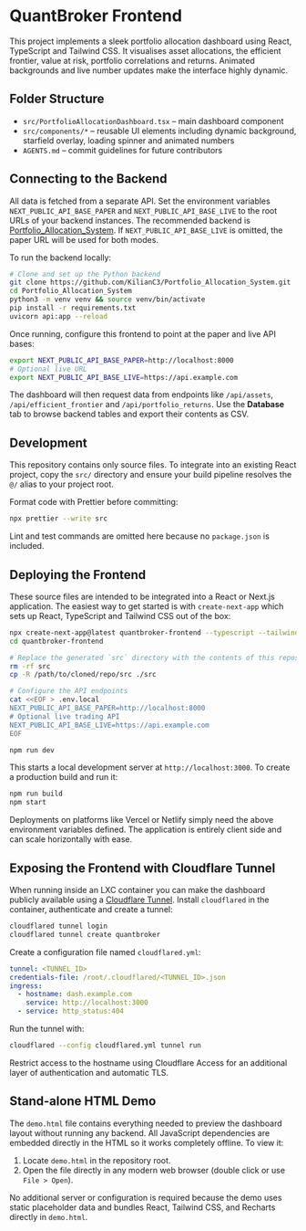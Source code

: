 # QuantBroker Frontend

This project implements a sleek portfolio allocation dashboard using React, TypeScript and Tailwind CSS.
It visualises asset allocations, the efficient frontier, value at risk, portfolio correlations and returns.
Animated backgrounds and live number updates make the interface highly dynamic.

## Folder Structure

- `src/PortfolioAllocationDashboard.tsx` – main dashboard component
- `src/components/*` – reusable UI elements including dynamic background,
  starfield overlay, loading spinner and animated numbers
- `AGENTS.md` – commit guidelines for future contributors

## Connecting to the Backend

All data is fetched from a separate API. Set the environment variables
`NEXT_PUBLIC_API_BASE_PAPER` and `NEXT_PUBLIC_API_BASE_LIVE` to the root URLs of
your backend instances. The recommended backend is
[Portfolio_Allocation_System](https://github.com/KilianC3/Portfolio_Allocation_System).
If `NEXT_PUBLIC_API_BASE_LIVE` is omitted, the paper URL will be used for both
modes.

To run the backend locally:

```bash
# Clone and set up the Python backend
git clone https://github.com/KilianC3/Portfolio_Allocation_System.git
cd Portfolio_Allocation_System
python3 -m venv venv && source venv/bin/activate
pip install -r requirements.txt
uvicorn api:app --reload
```

Once running, configure this frontend to point at the paper and live API bases:

```bash
export NEXT_PUBLIC_API_BASE_PAPER=http://localhost:8000
# Optional live URL
export NEXT_PUBLIC_API_BASE_LIVE=https://api.example.com
```

The dashboard will then request data from endpoints like `/api/assets`,
`/api/efficient_frontier` and `/api/portfolio_returns`.
Use the **Database** tab to browse backend tables and export their contents as CSV.

## Development

This repository contains only source files. To integrate into an existing React
project, copy the `src/` directory and ensure your build pipeline resolves the
`@/` alias to your project root.

Format code with Prettier before committing:

```bash
npx prettier --write src
```

Lint and test commands are omitted here because no `package.json` is included.

## Deploying the Frontend

These source files are intended to be integrated into a React or Next.js
application. The easiest way to get started is with `create-next-app` which
sets up React, TypeScript and Tailwind CSS out of the box:

```bash
npx create-next-app@latest quantbroker-frontend --typescript --tailwind
cd quantbroker-frontend

# Replace the generated `src` directory with the contents of this repository
rm -rf src
cp -R /path/to/cloned/repo/src ./src

# Configure the API endpoints
cat <<EOF > .env.local
NEXT_PUBLIC_API_BASE_PAPER=http://localhost:8000
# Optional live trading API
NEXT_PUBLIC_API_BASE_LIVE=https://api.example.com
EOF

npm run dev
```

This starts a local development server at `http://localhost:3000`. To create a
production build and run it:

```bash
npm run build
npm start
```

Deployments on platforms like Vercel or Netlify simply need the above
environment variables defined. The application is entirely client side and can
scale horizontally with ease.

## Exposing the Frontend with Cloudflare Tunnel

When running inside an LXC container you can make the dashboard publicly
available using a [Cloudflare Tunnel](https://developers.cloudflare.com/cloudflare-one/connections/connect-apps/). Install `cloudflared` in the
container, authenticate and create a tunnel:

```bash
cloudflared tunnel login
cloudflared tunnel create quantbroker
```

Create a configuration file named `cloudflared.yml`:

```yaml
tunnel: <TUNNEL_ID>
credentials-file: /root/.cloudflared/<TUNNEL_ID>.json
ingress:
  - hostname: dash.example.com
    service: http://localhost:3000
  - service: http_status:404
```

Run the tunnel with:

```bash
cloudflared --config cloudflared.yml tunnel run
```

Restrict access to the hostname using Cloudflare Access for an additional layer
of authentication and automatic TLS.

## Stand-alone HTML Demo

The `demo.html` file contains everything needed to preview the dashboard layout
without running any backend. All JavaScript dependencies are embedded directly
in the HTML so it works completely offline. To view it:

1. Locate `demo.html` in the repository root.
2. Open the file directly in any modern web browser (double click or use
   `File > Open`).

No additional server or configuration is required because the demo uses static
placeholder data and bundles React, Tailwind CSS, and Recharts directly in
`demo.html`.
